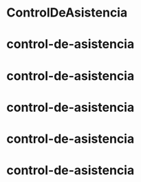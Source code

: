 # ControlDeAsistencia
# control-de-asistencia
# control-de-asistencia
# control-de-asistencia
# control-de-asistencia
# control-de-asistencia
